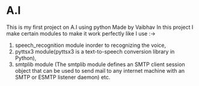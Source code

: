 # A.I
This is my first project on A.I using python
Made by Vaibhav
In this project I make certain modules to make it work perfectly like I use :->
1. speech_recognition module inorder to recognizing the voice,
2. pyttsx3 module(pyttsx3 is a text-to-speech conversion library in Python),
3. smtplib module (The smtplib module defines an SMTP client session object that can be used to send mail to any internet machine with an SMTP or ESMTP listener daemon) etc.

